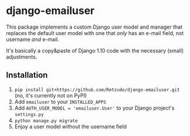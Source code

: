 django-emailuser
================

This package implements a custom Django user model and manager that replaces the
default user model with one that *only* has an e-mail field, not username *and*
e-mail.

It's basically a copy&paste of Django 1.10 code with the necessary (small)
adjustments.


Installation
------------

1. `pip install git+https://github.com/Retzudo/django-emailuser.git` (no, it's
   currently not on PyPI)
2. Add `emailuser` to your `INSTALLED_APPS`
3. Add `AUTH_USER_MODEL = 'emailuser.User'` to your Django project's
   `settings.py`
4. `python manage.py migrate`
5. Enjoy a user model without the username field
